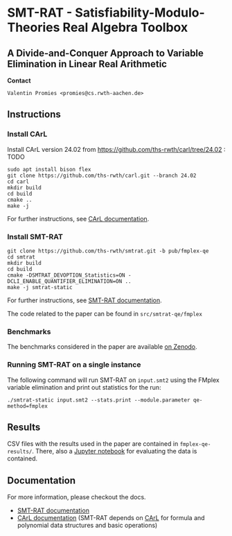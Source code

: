 # SMT-RAT - Satisfiability-Modulo-Theories Real Algebra Toolbox

## A Divide-and-Conquer Approach to Variable Elimination in Linear Real Arithmetic

**Contact**

    Valentin Promies <promies@cs.rwth-aachen.de>

## Instructions

### Install CArL

Install CArL version 24.02 from https://github.com/ths-rwth/carl/tree/24.02 :  TODO

    sudo apt install bison flex
    git clone https://github.com/ths-rwth/carl.git --branch 24.02
    cd carl
    mkdir build
    cd build
    cmake ..
    make -j

For further instructions, see [CArL documentation](https://ths-rwth.github.io/carl/).

### Install SMT-RAT

    git clone https://github.com/ths-rwth/smtrat.git -b pub/fmplex-qe
    cd smtrat
    mkdir build
    cd build
    cmake -DSMTRAT_DEVOPTION_Statistics=ON -DCLI_ENABLE_QUANTIFIER_ELIMINATION=ON ..
    make -j smtrat-static


For further instructions, see  [SMT-RAT documentation](https://ths-rwth.github.io/smtrat/).

The code related to the paper can be found in `src/smtrat-qe/fmplex`

### Benchmarks

The benchmarks considered in the paper are available [on Zenodo](https://zenodo.org/records/10605373).

### Running SMT-RAT on a single instance

The following command will run SMT-RAT on `input.smt2` using the FMplex variable elimination and print out statistics for the run:

    ./smtrat-static input.smt2 --stats.print --module.parameter qe-method=fmplex

## Results

CSV files with the results used in the paper are contained in `fmplex-qe-results/`. There, also a [Jupyter notebook](https://jupyter.org/) for evaluating the data is contained. 

## Documentation

For more information, please checkout the docs.

* [SMT-RAT documentation](https://ths-rwth.github.io/smtrat/)
* [CArL documentation](https://ths-rwth.github.io/carl/) (SMT-RAT depends on [CArL](https://github.com/smtrat/carl) for formula and polynomial data structures and basic operations)